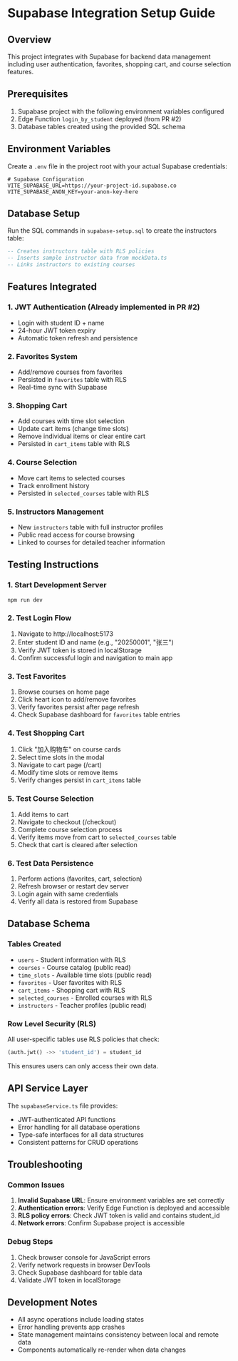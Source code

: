 # Supabase Integration Setup Guide

## Overview
This project integrates with Supabase for backend data management including user authentication, favorites, shopping cart, and course selection features.

## Prerequisites
1. Supabase project with the following environment variables configured
2. Edge Function `login_by_student` deployed (from PR #2)
3. Database tables created using the provided SQL schema

## Environment Variables
Create a `.env` file in the project root with your actual Supabase credentials:

```env
# Supabase Configuration
VITE_SUPABASE_URL=https://your-project-id.supabase.co
VITE_SUPABASE_ANON_KEY=your-anon-key-here
```

## Database Setup
Run the SQL commands in `supabase-setup.sql` to create the instructors table:

```sql
-- Creates instructors table with RLS policies
-- Inserts sample instructor data from mockData.ts
-- Links instructors to existing courses
```

## Features Integrated

### 1. JWT Authentication (Already implemented in PR #2)
- Login with student ID + name
- 24-hour JWT token expiry
- Automatic token refresh and persistence

### 2. Favorites System
- Add/remove courses from favorites
- Persisted in `favorites` table with RLS
- Real-time sync with Supabase

### 3. Shopping Cart
- Add courses with time slot selection
- Update cart items (change time slots)
- Remove individual items or clear entire cart
- Persisted in `cart_items` table with RLS

### 4. Course Selection
- Move cart items to selected courses
- Track enrollment history
- Persisted in `selected_courses` table with RLS

### 5. Instructors Management
- New `instructors` table with full instructor profiles
- Public read access for course browsing
- Linked to courses for detailed teacher information

## Testing Instructions

### 1. Start Development Server
```bash
npm run dev
```

### 2. Test Login Flow
1. Navigate to http://localhost:5173
2. Enter student ID and name (e.g., "20250001", "张三")
3. Verify JWT token is stored in localStorage
4. Confirm successful login and navigation to main app

### 3. Test Favorites
1. Browse courses on home page
2. Click heart icon to add/remove favorites
3. Verify favorites persist after page refresh
4. Check Supabase dashboard for `favorites` table entries

### 4. Test Shopping Cart
1. Click "加入购物车" on course cards
2. Select time slots in the modal
3. Navigate to cart page (/cart)
4. Modify time slots or remove items
5. Verify changes persist in `cart_items` table

### 5. Test Course Selection
1. Add items to cart
2. Navigate to checkout (/checkout)
3. Complete course selection process
4. Verify items move from cart to `selected_courses` table
5. Check that cart is cleared after selection

### 6. Test Data Persistence
1. Perform actions (favorites, cart, selection)
2. Refresh browser or restart dev server
3. Login again with same credentials
4. Verify all data is restored from Supabase

## Database Schema

### Tables Created
- `users` - Student information with RLS
- `courses` - Course catalog (public read)
- `time_slots` - Available time slots (public read)
- `favorites` - User favorites with RLS
- `cart_items` - Shopping cart with RLS
- `selected_courses` - Enrolled courses with RLS
- `instructors` - Teacher profiles (public read)

### Row Level Security (RLS)
All user-specific tables use RLS policies that check:
```sql
(auth.jwt() ->> 'student_id') = student_id
```

This ensures users can only access their own data.

## API Service Layer
The `supabaseService.ts` file provides:
- JWT-authenticated API functions
- Error handling for all database operations
- Type-safe interfaces for all data structures
- Consistent patterns for CRUD operations

## Troubleshooting

### Common Issues
1. **Invalid Supabase URL**: Ensure environment variables are set correctly
2. **Authentication errors**: Verify Edge Function is deployed and accessible
3. **RLS policy errors**: Check JWT token is valid and contains student_id
4. **Network errors**: Confirm Supabase project is accessible

### Debug Steps
1. Check browser console for JavaScript errors
2. Verify network requests in browser DevTools
3. Check Supabase dashboard for table data
4. Validate JWT token in localStorage

## Development Notes
- All async operations include loading states
- Error handling prevents app crashes
- State management maintains consistency between local and remote data
- Components automatically re-render when data changes
